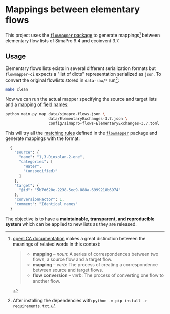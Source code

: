 # Mappings between elementary flows

This project uses the [`flowmapper` package](https://github.com/fjuniorr/flowmapper) to generate mappings[^20231119T153832] between elementary flow lists of SimaPro 9.4 and ecoinvent 3.7. 

[^20231119T153832]: [openLCA documentation](https://www.openlca.org/wp-content/uploads/2020/06/General-openLCA-Mapping-Instructions_05182020.pdf) makes a great distinction between the meanings of related words in this context:

    > - __mapping__ – _noun_: A series of correspondences between two flows, a source flow and a target flow.
    > - __mapping__ – _verb_: The process of creating a correspondence between source and target flows.
    > - __flow conversion__ – _verb_: The process of converting one flow to another flow.

## Usage

Elementary flows lists exists in several different serialization formats but `flowmapper-ci` expects a "list of dicts" representation serialized as `json`. To convert the original flowlists stored in `data-raw/*` run[^20231119T160504]:

[^20231119T160504]: After installing the dependencies with `python -m pip install -r requirements.txt`.

```bash
make clean
```

Now we can run the actual mapper specifying the source and target lists and a [mapping of field names](config/SimaProv9.4-ecoinventEFv3.7.toml):

```bash
python main.py map data/simapro-flows.json \
                   data/ElementaryExchanges-3.7.json \
                   config/simapro-flows-ElementaryExchanges-3.7.toml
```

This will try all the [matching rules](https://github.com/fjuniorr/flowmapper/blob/notebooks-logic/flowmapper/match.py#L105) defined in the [`flowmapper`](https://github.com/fjuniorr/flowmapper) package and generate mappings with the format:

```python
  {
    "source": {
      "name": "1,3-Dioxolan-2-one",
      "categories": [
        "Water",
        "(unspecified)"
      ]
    },
    "target": {
      "@id": "5b7d620e-2238-5ec9-888a-6999218b6974"
    },
    "conversionFactor": 1,
    "comment": "Identical names"
  }
```

The objective is to have a **maintainable, transparent, and reproducible system** which can be applied to new lists as they are released.